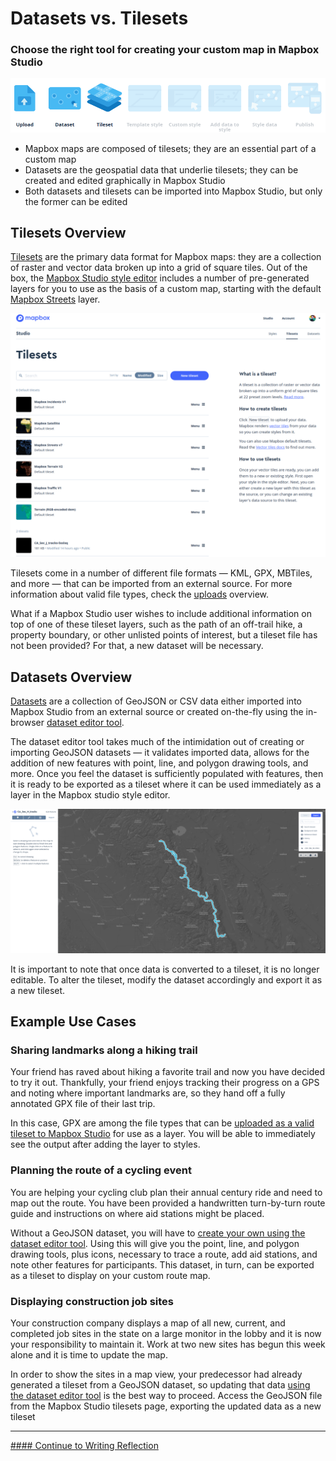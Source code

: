 # Datasets vs. Tilesets
### Choose the right tool for creating your custom map in Mapbox Studio

![Image of Mapbox Studio topics covered in this section, uploads, tilesets, datasets](https://raw.githubusercontent.com/mayormcmatt/mb-doc-test/master/mb-topics.png)

- Mapbox maps are composed of tilesets; they are an essential part of a custom map
- Datasets are the geospatial data that underlie tilesets; they can be created and edited graphically in Mapbox Studio
- Both datasets and tilesets can be imported into Mapbox Studio, but only the former can be edited

## Tilesets Overview
[Tilesets](https://www.mapbox.com/studio-manual/reference/tilesets/) are the primary data format for Mapbox maps: they
are a collection of raster and vector data broken up into a grid of square tiles. Out of the box, the [Mapbox Studio style
editor](https://www.mapbox.com/studio-manual/reference/styles/) includes a number of pre-generated layers for you to use
as the basis of a custom map, starting with the default [Mapbox Streets](https://www.mapbox.com/vector-tiles/mapbox-streets-v7/) layer.

![Image of Mapbox Studio tilesets page](https://raw.githubusercontent.com/mayormcmatt/mb-doc-test/master/mb-tilesets.png)

Tilesets come in a number of different file formats &mdash; KML, GPX, MBTiles, and more &mdash; that can be imported
from an external source. For more information about valid file types, check the
[uploads](https://www.mapbox.com/help/uploads/) overview.

What if a Mapbox Studio user wishes to include additional information on top of one of these tileset layers, such as the
path of an off-trail hike, a property boundary, or other unlisted points of interest, but a tileset file has not been provided? For that, a new dataset will be necessary.

## Datasets Overview
[Datasets](https://www.mapbox.com/studio-manual/reference/datasets/) are a collection of GeoJSON or CSV data either imported into
Mapbox Studio from an external source or created on-the-fly using the in-browser [dataset editor tool](https://www.mapbox.com/studio-manual/reference/datasets/#dataset-editor).

The dataset editor tool takes much of the intimidation out of creating or
importing GeoJSON datasets &mdash; it validates imported data, allows for the addition of new features with point, line, and
polygon drawing tools, and more. Once you feel the dataset is sufficiently populated with features, then it is ready to
be exported as a tileset where it can be used immediately as a layer in the Mapbox studio style editor.

![Image of Mapbox Studio dataset editor](https://raw.githubusercontent.com/mayormcmatt/mb-doc-test/master/mb-dataset-editor.png)

It is important to note that once data is converted to a tileset, it is no longer editable. To alter the tileset, modify
the dataset accordingly and export it as a new tileset.

## Example Use Cases

### Sharing landmarks along a hiking trail
Your friend has raved about hiking a favorite trail and now you have decided to try it out. Thankfully, your friend enjoys
tracking their progress on a GPS and noting where important landmarks are, so they hand off a fully annotated GPX file
of their last trip.

In this case, GPX are among the file types that can be [uploaded as a valid tileset to Mapbox
Studio](https://www.mapbox.com/help/uploads/#tilesets) for use as a layer. You will be able to immediately see the
output after adding the layer to styles.

### Planning the route of a cycling event
You are helping your cycling club plan their annual century ride and need to map out the route. You have been provided a
handwritten turn-by-turn route guide and instructions on where aid stations might be placed.

Without a GeoJSON dataset, you will have to [create your own using the dataset editor tool](https://www.mapbox.com/studio-manual/reference/datasets/#dataset-editor). Using this will give you
the point, line, and polygon drawing tools, plus icons, necessary to trace a route, add aid stations, and note other
features for participants. This dataset, in turn, can be exported as a tileset to display on your custom route map.

### Displaying construction job sites
Your construction company displays a map of all new, current, and completed job sites in the state on a large monitor in
the lobby and it is now your responsibility to maintain it. Work at two new sites has begun this week alone and it is
time to update the map.

In order to show the sites in a map view, your predecessor had already generated a tileset from a GeoJSON dataset, so
updating that data [using the dataset editor
tool](https://www.mapbox.com/studio-manual/reference/datasets/#dataset-editor) is the best way to proceed. Access the
GeoJSON file from the Mapbox Studio tilesets page,  exporting the updated data as a new
tileset

---

[#### Continue to Writing Reflection](https://mayormcmatt.github.io/mb-doc-test/writing-reflection.html)